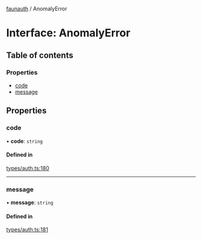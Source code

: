 [faunauth](../index.md) / AnomalyError

# Interface: AnomalyError

## Table of contents

### Properties

- [code](AnomalyError.md#code)
- [message](AnomalyError.md#message)

## Properties

### code

• **code**: `string`

#### Defined in

[types/auth.ts:180](https://github.com/alexnitta/faunauth/blob/8d66af9/src/types/auth.ts#L180)

___

### message

• **message**: `string`

#### Defined in

[types/auth.ts:181](https://github.com/alexnitta/faunauth/blob/8d66af9/src/types/auth.ts#L181)
